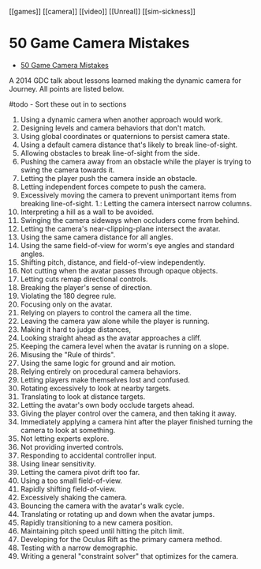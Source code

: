[[games]] [[camera]] [[video]] [[Unreal]] [[sim-sickness]]

# 50 Game Camera Mistakes

- [50 Game Camera Mistakes](https://www.youtube.com/watch?v=C7307qRmlMI)

A 2014 GDC talk about lessons learned making the dynamic camera for Journey. All points are listed below.

#todo - Sort these out in to sections

1. Using a dynamic camera when another approach would work. 
 2. Designing levels and camera behaviors that don't match. 
 3. Using global coordinates or quaternions to persist camera state. 
 4. Using a default camera distance that's likely to break line-of-sight. 
 5. Allowing obstacles to break line-of-sight from the side. 
 6. Pushing the camera away from an obstacle while the player is trying to swing the camera towards it. 
 7. Letting the player push the camera inside an obstacle. 
 8. Letting independent forces compete to push the camera. 
 9. Excessively moving the camera to prevent unimportant items from breaking line-of-sight. 
 1.: Letting the camera intersect narrow columns. 
 11. Interpreting a hill as a wall to be avoided. 
 12. Swinging the camera sideways when occluders come from behind. 
 13. Letting the camera's near-clipping-plane intersect the avatar. 
 14. Using the same camera distance for all angles. 
 15. Using the same field-of-view for worm's eye angles and standard angles. 
 16. Shifting pitch, distance, and field-of-view independently. 
 17. Not cutting when the avatar passes through opaque objects.
 18. Letting cuts remap directional controls. 
 19. Breaking the player's sense of direction. 
 20. Violating the 180 degree rule.
 21. Focusing only on the avatar.
 22. Relying on players to control the camera all the time. 
 23. Leaving the camera yaw alone while the player is running. 
 24. Making it hard to judge distances, 
 25. Looking straight ahead as the avatar approaches a cliff. 
 26. Keeping the camera level when the avatar is running on a slope. 
 27. Misusing the "Rule of thirds". 
 28. Using the same logic for ground and air motion. 
 29. Relying entirely on procedural camera behaviors. 
 30. Letting players make themselves lost and confused. 
 31. Rotating excessively to look at nearby targets. 
 32. Translating to look at distance targets. 
 33. Letting the avatar's own body occlude targets ahead. 
 34. Giving the player control over the camera, and then taking it away. 
 35. Immediately applying a camera hint after the player finished turning the camera to look at something. 
 36. Not letting experts explore. 
 37. Not providing inverted controls. 
 38. Responding to accidental controller input. 
 39. Using linear sensitivity. 
 40. Letting the camera pivot drift too far. 
 41.  Using a too small field-of-view. 
 42. Rapidly shifting field-of-view.
 43. Excessively shaking the camera. 
 44. Bouncing the camera with the avatar's walk cycle. 
 45. Translating or rotating up and down when the avatar jumps. 
 46. Rapidly transitioning to a new camera position. 
 47.  Maintaining pitch speed until hitting the pitch limit. 
 48. Developing for the Oculus Rift as the primary camera method. 
 49. Testing with a narrow demographic.
 50. Writing a general "constraint solver" that optimizes for the camera.